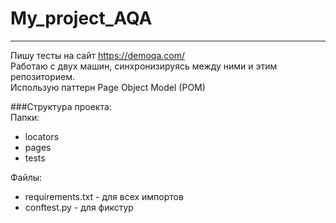 # My_project_AQA
*******  

Пишу тесты на сайт https://demoqa.com/  
Работаю с двух машин, синхронизируясь между ними и этим репозиторием.  
Использую паттерн  Page Object Model (POM)  

###Структура проекта:  
Папки:
- locators
- pages  
- tests 

Файлы:
- requirements.txt  - для всех импортов
- conftest.py - для фикстур